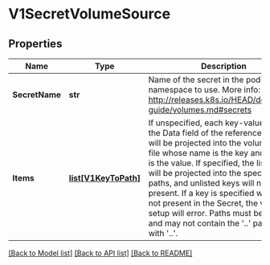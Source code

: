 # V1SecretVolumeSource

## Properties
Name | Type | Description | Notes
------------ | ------------- | ------------- | -------------
**SecretName** | **str** | Name of the secret in the pod&#39;s namespace to use. More info: http://releases.k8s.io/HEAD/docs/user-guide/volumes.md#secrets | [optional] 
**Items** | [**list[V1KeyToPath]**](V1KeyToPath.md) | If unspecified, each key-value pair in the Data field of the referenced Secret will be projected into the volume as a file whose name is the key and content is the value. If specified, the listed keys will be projected into the specified paths, and unlisted keys will not be present. If a key is specified which is not present in the Secret, the volume setup will error. Paths must be relative and may not contain the &#39;..&#39; path or start with &#39;..&#39;. | [optional] 

[[Back to Model list]](../README.md#documentation-for-models) [[Back to API list]](../README.md#documentation-for-api-endpoints) [[Back to README]](../README.md)


